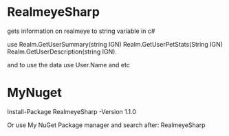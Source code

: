 # RealmeyeSharp
gets information on realmeye to string variable in c#

use 
Realm.GetUserSummary(string IGN)
Realm.GetUserPetStats(String IGN)
Realm.GetUserDescription(string IGN).

and to use the data use
User.Name and etc

# MyNuget
Install-Package RealmeyeSharp -Version 1.1.0

Or use My NuGet Package manager and search after: RealmeyeSharp
